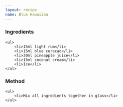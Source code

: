 ```yaml
---
layout: recipe
name: Blue Hawaiian
---
```


<div>
	<h3>Ingredients</h3>

	<ul>
		<li>15ml light rum</li>
		<li>15ml blue curacao</li>
		<li>30ml pineapple juice</li>
		<li>15ml coconut cream</li>
		<li>Ice</li>
	</ul>
</div>

<div>
	<h3>Method</h3>

	<ul>
		<li>Mix all ingredients together in glass</li>
	</ul>
</div>
